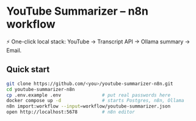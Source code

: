 # YouTube Summarizer – n8n workflow

⚡ One-click local stack: YouTube → Transcript API → Ollama summary → Email.

## Quick start
```bash
git clone https://github.com/<you>/youtube-summarizer-n8n.git
cd youtube-summarizer-n8n
cp .env.example .env               # put real passwords here
docker compose up -d               # starts Postgres, n8n, Ollama
n8n import:workflow --input=workflow/youtube-summarizer.json
open http://localhost:5678         # n8n editor

